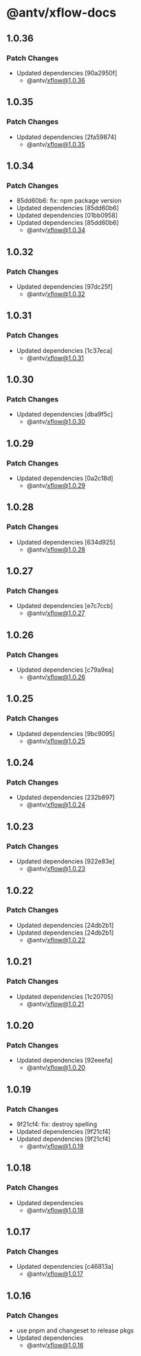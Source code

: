 # @antv/xflow-docs

## 1.0.36

### Patch Changes

- Updated dependencies [90a2950f]
  - @antv/xflow@1.0.36

## 1.0.35

### Patch Changes

- Updated dependencies [2fa59874]
  - @antv/xflow@1.0.35

## 1.0.34

### Patch Changes

- 85dd60b6: fix: npm package version
- Updated dependencies [85dd60b6]
- Updated dependencies [01bb0958]
- Updated dependencies [85dd60b6]
  - @antv/xflow@1.0.34

## 1.0.32

### Patch Changes

- Updated dependencies [97dc25f]
  - @antv/xflow@1.0.32

## 1.0.31

### Patch Changes

- Updated dependencies [1c37eca]
  - @antv/xflow@1.0.31

## 1.0.30

### Patch Changes

- Updated dependencies [dba9f5c]
  - @antv/xflow@1.0.30

## 1.0.29

### Patch Changes

- Updated dependencies [0a2c18d]
  - @antv/xflow@1.0.29

## 1.0.28

### Patch Changes

- Updated dependencies [634d925]
  - @antv/xflow@1.0.28

## 1.0.27

### Patch Changes

- Updated dependencies [e7c7ccb]
  - @antv/xflow@1.0.27

## 1.0.26

### Patch Changes

- Updated dependencies [c79a9ea]
  - @antv/xflow@1.0.26

## 1.0.25

### Patch Changes

- Updated dependencies [9bc9095]
  - @antv/xflow@1.0.25

## 1.0.24

### Patch Changes

- Updated dependencies [232b897]
  - @antv/xflow@1.0.24

## 1.0.23

### Patch Changes

- Updated dependencies [922e83e]
  - @antv/xflow@1.0.23

## 1.0.22

### Patch Changes

- Updated dependencies [24db2b1]
- Updated dependencies [24db2b1]
  - @antv/xflow@1.0.22

## 1.0.21

### Patch Changes

- Updated dependencies [1c20705]
  - @antv/xflow@1.0.21

## 1.0.20

### Patch Changes

- Updated dependencies [92eeefa]
  - @antv/xflow@1.0.20

## 1.0.19

### Patch Changes

- 9f21cf4: fix: destroy spelling
- Updated dependencies [9f21cf4]
- Updated dependencies [9f21cf4]
  - @antv/xflow@1.0.19

## 1.0.18

### Patch Changes

- Updated dependencies
  - @antv/xflow@1.0.18

## 1.0.17

### Patch Changes

- Updated dependencies [c46813a]
  - @antv/xflow@1.0.17

## 1.0.16

### Patch Changes

- use pnpm and changeset to release pkgs
- Updated dependencies
  - @antv/xflow@1.0.16
